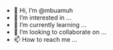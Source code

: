 - 👋 Hi, I’m @mbuamuh
- 👀 I’m interested in ...
- 🌱 I’m currently learning ...
- 💞️ I’m looking to collaborate on ...
- 📫 How to reach me ...

<!---
mbuamuh/mbuamuh is a ✨ special ✨ repository because its `README.md` (this file) appears on your GitHub profile.
You can click the Preview link to take a look at your changes.
--->
